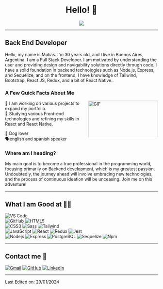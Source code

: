 <h1 align="center"> Hello! 👋 </h1>

<p align="center">
  <a href="https://github.com/DenverCoder1/readme-typing-svg"><img src="https://readme-typing-svg.herokuapp.com?lines=;Front-end%20Passionate;Aiming+Full+Stack+Developement;Always%20learning%20new%20things&center=true&width=500&height=60&size=25"></a>
</p>

---

## Back End Developer

Hello, my name is Matías. I'm 30 years old, and I live in Buenos Aires, Argentina. I am a Full Stack Developer. I am motivated by understanding the user and providing design and navigability solutions directly through code. I have a solid foundation in backend technologies such as Node.js, Express, and Sequelize, and on the frontend, I have knowledge of Tailwind, Bootstrap, React JS, Redux, and a bit of React Native..
<br/>

### A Few Quick Facts About Me

<img align="right" height="120" width="230" alt="GIF" src="https://i.pinimg.com/originals/e4/26/70/e426702edf874b181aced1e2fa5c6cde.gif" />
🔭 I am working on various projects to expand my portfolio. <br/>
🧐 Studying various Front-end technologies and refining my skills in React and React Native.  <br/>

🐶 Dog lover <br/>
🗣️english and spanish speaker

### Where am I heading?

My main goal is to become a true professional in the programming world, focusing primarily on Backend development, which is my greatest passion. Undoubtedly, the journey ahead will involve embracing new technologies, and the process of continuous ideation will be unceasing. Join me on this adventure!

---

## What I am Good at 🧑‍💻

![VS Code](http://img.shields.io/badge/-VS%20Code-007ACC?style=flat-square&logo=visual-studio-code&logoColor=ffffff) <br/>
![GitHub](https://img.shields.io/badge/-GitHub-181717?style=flat-square&logo=github)
![HTML5](https://img.shields.io/badge/-HTML5-%23E44D27?style=flat-square&logo=html5&logoColor=ffffff) <br/>
![CSS3](https://img.shields.io/badge/-CSS3-%231572B6?style=flat-square&logo=css3)
![Sass](https://img.shields.io/badge/-Sass-%23CC6699?style=flat-square&logo=sass&logoColor=ffffff)
![Tailwind](https://img.shields.io/badge/TailwindCSS-8A2BE2?style=flat&logo=tailwindCSS&color=white) <br/>
![JavaScript](https://img.shields.io/badge/-JavaScript-%23F7DF1C?style=flat-square&logo=javascript&logoColor=000000&labelColor=%23F7DF1C&color=%23FFCE5A)
![React](https://img.shields.io/badge/-React-61DAFB?style=flat-square&logo=react&logoColor=ffffff)
![Redux](https://img.shields.io/badge/Redux-8A2BE2?style=flat&logo=redux)
![Jest](https://img.shields.io/badge/Jest-red?style=flat-square&logo=jest) <br/>
![Nodejs](https://img.shields.io/badge/-Nodejs-339933?style=flat-square&logo=Node.js&logoColor=ffffff)
![Express](https://img.shields.io/badge/Express-8A2BE2?style=flat&logo=Express&color=black)
![PostgreSQL](https://img.shields.io/badge/PostgreSQL-white?logo=postgreSQL)
![Sequelize](https://img.shields.io/badge/Sequelize-blue?style=flat-square&logo=sequelize&logoColor=blue&color=black)
![Npm](https://img.shields.io/badge/-npm-CB3837?style=flat-square&logo=npm)

---

## Contact me 📝

<p align="left">
	<a href="mailto:matias.suppanieto@davinci,edu,ar"><img src="https://img.icons8.com/bubbles/50/000000/gmail.png" alt="Gmail"/></a>
	<a href="https://github.com/mactrias"><img src="https://img.icons8.com/bubbles/50/000000/github.png" alt="GitHub"/></a>
	<a href="https://www.linkedin.com/in/matias-nicolas-suppa-nieto/"><img src="https://img.icons8.com/bubbles/50/000000/linkedin.png" alt="LinkedIn"/></a>
</p>

---

[linkedin]: https://www.linkedin.com/in/matias-nicolas-suppa-nieto/

Last Edited on: 29/01/2024
